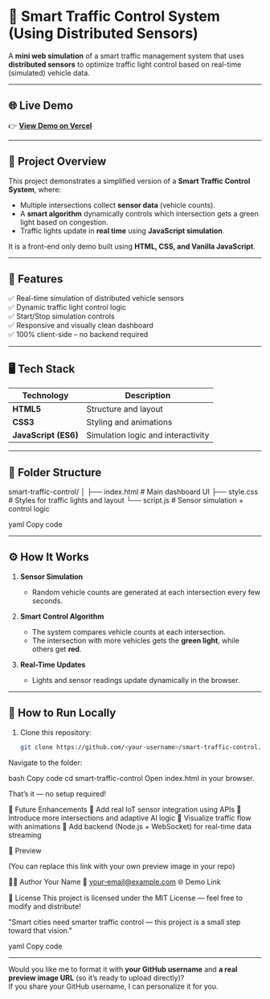 # 🚦 Smart Traffic Control System (Using Distributed Sensors)

A **mini web simulation** of a smart traffic management system that uses **distributed sensors** to optimize traffic light control based on real-time (simulated) vehicle data.

---

## 🌐 Live Demo
👉 **[View Demo on Vercel](https://smart-traffic-control-system-using.vercel.app/)**

---

## 🧠 Project Overview
This project demonstrates a simplified version of a **Smart Traffic Control System**, where:
- Multiple intersections collect **sensor data** (vehicle counts).
- A **smart algorithm** dynamically controls which intersection gets a green light based on congestion.
- Traffic lights update in **real time** using **JavaScript simulation**.

It is a front-end only demo built using **HTML, CSS, and Vanilla JavaScript**.

---

## 🧩 Features

✅ Real-time simulation of distributed vehicle sensors  
✅ Dynamic traffic light control logic  
✅ Start/Stop simulation controls  
✅ Responsive and visually clean dashboard  
✅ 100% client-side – no backend required  

---

## 🖥️ Tech Stack

| Technology | Description |
|-------------|-------------|
| **HTML5** | Structure and layout |
| **CSS3** | Styling and animations |
| **JavaScript (ES6)** | Simulation logic and interactivity |

---

## 📂 Folder Structure

smart-traffic-control/
│
├── index.html # Main dashboard UI
├── style.css # Styles for traffic lights and layout
└── script.js # Sensor simulation + control logic

yaml
Copy code

---

## ⚙️ How It Works

1. **Sensor Simulation**  
   - Random vehicle counts are generated at each intersection every few seconds.

2. **Smart Control Algorithm**  
   - The system compares vehicle counts at each intersection.  
   - The intersection with more vehicles gets the **green light**, while others get **red**.

3. **Real-Time Updates**  
   - Lights and sensor readings update dynamically in the browser.

---

## 🚀 How to Run Locally

1. Clone this repository:
   ```bash
   git clone https://github.com/<your-username>/smart-traffic-control.git
Navigate to the folder:

bash
Copy code
cd smart-traffic-control
Open index.html in your browser.

That’s it — no setup required!

🧭 Future Enhancements
🔹 Add real IoT sensor integration using APIs
🔹 Introduce more intersections and adaptive AI logic
🔹 Visualize traffic flow with animations
🔹 Add backend (Node.js + WebSocket) for real-time data streaming

📸 Preview

(You can replace this link with your own preview image in your repo)

👨‍💻 Author
Your Name
📧 your-email@example.com
🌐 Demo Link

📝 License
This project is licensed under the MIT License — feel free to modify and distribute!

"Smart cities need smarter traffic control — this project is a small step toward that vision."

yaml
Copy code

---

Would you like me to format it with **your GitHub username** and **a real preview image URL** (so it’s ready to upload directly)?  
If you share your GitHub username, I can personalize it for you.
